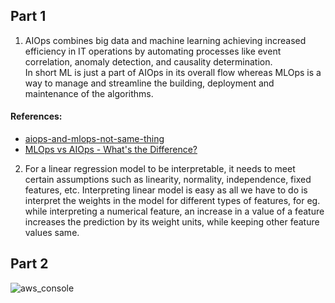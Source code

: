 ## Part 1
1. AIOps combines big data and machine learning achieving increased efficiency in IT operations by automating processes like event correlation, anomaly detection, and causality determination.  
In short ML is just a part of AIOps in its overall flow whereas MLOps is a way to manage and streamline the building, deployment and maintenance of the algorithms.  
#### References:
* [aiops-and-mlops-not-same-thing](https://www.rackspace.com/solve/aiops-and-mlops-not-same-thing#:~:text=AIOps%20is%20about%20increased%20efficiency,root%20cause%20through%20machine%20learning.&text=MLOps%2C%20on%20the%20other%20hand,machine%20learning%20models%20into%20production.)  
* [MLOps vs AIOps - What's the Difference?](https://neptune.ai/blog/mlops-vs-aiops-differences)

2. For a linear regression model to be interpretable, it needs to meet certain assumptions such as linearity, normality, independence, fixed features, etc. Interpreting linear model is easy as all we have to do is interpret the weights in the model for different types of features, for eg. while interpreting a numerical feature, an increase in a value of a feature increases the prediction by its weight units, while keeping other feature values same.  

## Part 2
![aws_console](https://user-images.githubusercontent.com/45922320/124969679-a07ee200-e044-11eb-940f-906a63a820a0.png)
